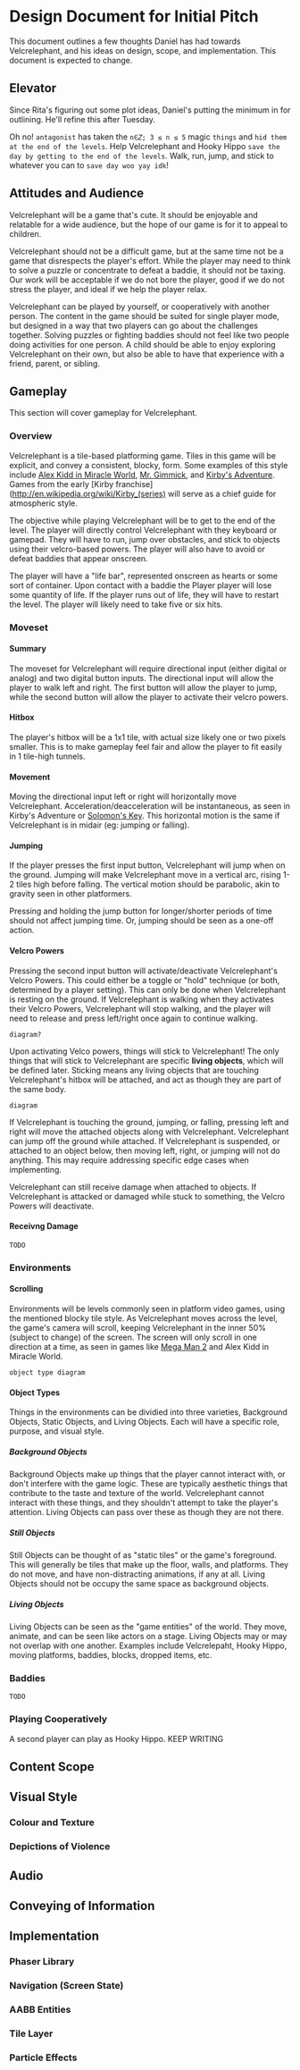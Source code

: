 # Design Document for Initial Pitch
This document outlines a few thoughts Daniel has had towards Velcrelephant, and his ideas on design, scope, and implementation. This document is expected to change.

## Elevator
Since Rita's figuring out some plot ideas, Daniel's putting the minimum in for outlining. He'll refine this after Tuesday.

Oh no! `antagonist` has taken the `n∈𝛧; 3 ≤ n ≤ 5` magic `things` and `hid them at the end of the levels`. Help Velcrelephant and Hooky Hippo `save the day by getting to the end of the levels`. Walk, run, jump, and stick to whatever you can to `save day woo yay idk`!

## Attitudes and Audience
Velcrelephant will be a game that's cute. It should be enjoyable and relatable for a wide audience, but the hope of our game is for it to appeal to children.

Velcrelephant should not be a difficult game, but at the same time not be a game that disrespects the player's effort. While the player may need to think to solve a puzzle or concentrate to defeat a baddie, it should not be taxing. Our work will be acceptable if we do not bore the player, good if we do not stress the player, and ideal if we help the player relax.

Velcrelephant can be played by yourself, or cooperatively with another person. The content in the game should be suited for single player mode, but designed in a way that two players can go about the challenges together. Solving puzzles or fighting baddies should not feel like two people doing activities for one person. A child should be able to enjoy exploring Velcrelephant on their own, but also be able to have that experience with a friend, parent, or sibling.

## Gameplay
This section will cover gameplay for Velcrelephant.
### Overview
Velcrelephant is a tile-based platforming game. Tiles in this game will be explicit, and convey a consistent, blocky, form. Some examples of this style include [Alex Kidd in Miracle World](http://youtu.be/Rb9haoWT5js?t=19m34s), [Mr. Gimmick](http://youtu.be/zYcf2yUgblc?t=1m28s), and [Kirby's Adventure](http://youtu.be/rJXM4EPbPe0?t=3m19s). Games from the early [Kirby franchise](http://en.wikipedia.org/wiki/Kirby_(series) will serve as a chief guide for atmospheric style.

The objective while playing Velcrelephant will be to get to the end of the level. The player will directly control Velcrelephant with they keyboard or gamepad. They will have to run, jump over obstacles, and stick to objects using their velcro-based powers. The player will also have to avoid or defeat baddies that appear onscreen.

The player will have a "life bar", represented onscreen as hearts or some sort of container. Upon contact with a baddie the Player player will lose some quantity of life. If the player runs out of life, they will have to restart the level. The player will likely need to take five or six hits.
### Moveset
#### Summary
The moveset for Velcrelephant will require directional input (either digital or analog) and two digital button inputs. The directional input will allow the player to walk left and right. The first button will allow the player to jump, while the second button will allow the player to activate their velcro powers.
#### Hitbox
The player's hitbox will be a 1x1 tile, with actual size likely one or two pixels smaller. This is to make gameplay feel fair and allow the player to fit easily in 1 tile-high tunnels.
#### Movement
Moving the directional input left or right will horizontally move Velcrelephant. Acceleration/deacceleration will be instantaneous, as seen in Kirby's Adventure or [Solomon's Key](http://youtu.be/dsjDrsqlMKE?t=7m25s). This horizontal motion is the same if Velcrelephant is in midair (eg: jumping or falling).
#### Jumping
If the player presses the first input button, Velcrelephant will jump when on the ground. Jumping will make Velcrelephant move in a vertical arc, rising 1-2 tiles high before falling. The vertical motion should be parabolic, akin to gravity seen in other platformers.

Pressing and holding the jump button for longer/shorter periods of time should not affect jumping time. Or, jumping should be seen as a one-off action.
#### Velcro Powers
Pressing the second input button will activate/deactivate Velcrelephant's Velcro Powers. This could either be a toggle or "hold" technique (or both, determined by a player setting). This can only be done when Velcrelephant is resting on the ground. If Velcrelephant is walking when they activates their Velcro Powers, Velcrelephant will stop walking, and the player will need to release and press left/right once again to continue walking.

`diagram?`

Upon activating Velco powers, things will stick to Velcrelephant! The only things that will stick to Velcrelephant are specific **living objects**, which will be defined later. Sticking means any living objects that are touching Velcrelephant's hitbox will be attached, and act as though they are part of the same body.

`diagram`

If Velcrelephant is touching the ground, jumping, or falling, pressing left and right will move the attached objects along with Velcrelephant. Velcrelephant can jump off the ground while attached. If Velcrelephant is suspended, or attached to an object below, then moving left, right, or jumping will not do anything. This may require addressing specific edge cases when implementing.

Velcrelephant can still receive damage when attached to objects. If Velcrelephant is attacked or damaged while stuck to something, the Velcro Powers will deactivate.

#### Receivng Damage
`TODO`

### Environments
#### Scrolling
Environments will be levels commonly seen in platform video games, using the mentioned blocky tile style. As Velcrelephant moves across the level, the game's camera will scroll, keeping Velcrelephant in the inner 50% (subject to change) of the screen. The screen will only scroll in one direction at a time, as seen in games like [Mega Man 2](YOUTUBE) and Alex Kidd in Miracle World.

`object type diagram`

#### Object Types
Things in the environments can be dividied into three varieties, Background Objects, Static Objects, and Living Objects. Each will have a specific role, purpose, and visual style.
##### Background Objects
Background Objects make up things that the player cannot interact with, or don't interfere with the game logic. These are typically aesthetic things that contribute to the taste and texture of the world. Velcrelephant cannot interact with these things, and they shouldn't attempt to take the player's attention. Living Objects can pass over these as though they are not there.
##### Still Objects
Still Objects can be thought of as "static tiles" or the game's foreground. This will generally be tiles that make up the floor, walls, and platforms. They do not move, and have non-distracting animations, if any at all. Living Objects should not be occupy the same space as background objects.
##### Living Objects
Living Objects can be seen as the "game entities" of the world. They move, animate, and can be seen like actors on a stage. Living Objects may or may not overlap with one another. Examples include Velcrelepaht, Hooky Hippo, moving platforms, baddies, blocks, dropped items, etc.

### Baddies
`TODO`

### Playing Cooperatively
A second player can play as Hooky Hippo. KEEP WRITING

## Content Scope

## Visual Style
### Colour and Texture

### Depictions of Violence

## Audio

## Conveying of Information

## Implementation
### Phaser Library
### Navigation (Screen State)
### AABB Entities
### Tile Layer
### Particle Effects
